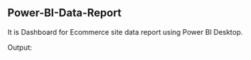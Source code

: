 ## Power-BI-Data-Report

It is Dashboard for Ecommerce site data report using Power BI Desktop. 

Output:
